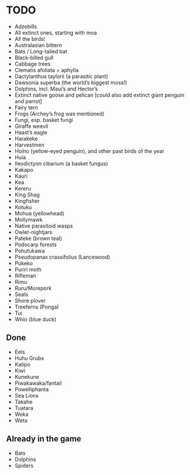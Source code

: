 # TODO

- Adzebills
- All extinct ones, starting with moa
- All the birds!
- Australasian bittern
- Bats / Long-tailed bat
- Black-billed gull
- Cabbage trees
- Clematis afoliata = aphylla
- Dactylanthus taylorii (a parasitic plant)
- Dawsonia superba (the world’s biggest moss!)
- Dolphins, incl. Maui’s and Hector’s
- Extinct native goose and pelican [could also add extinct giant penguin and parrot]
- Fairy tern
- Frogs (Archey’s frog was mentioned)
- Fungi, esp. basket fungi
- Giraffe weevil
- Haast’s eagle
- Harakeke
- Harvestmen
- Hoiho (yellow-eyed penguin), and other past birds of the year
- Huia
- Ileodictyon cibarium (a basket fungus)
- Kakapo
- Kauri
- Kea
- Kereru
- King Shag
- Kingfisher
- Kotuku
- Mohua (yellowhead)
- Mollymawk
- Native parasitoid wasps
- Owlet-nightjars
- Pateke (brown teal)
- Podocarp forests
- Pohutukawa
- Pseudopanax crassifolius (Lancewood)
- Pukeko
- Puriri moth
- Rifleman
- Rimu
- Ruru/Morepork
- Seals
- Shore plover
- Treeferns (Ponga)
- Tui
- Whio (blue duck)

## Done

- Eels
- Huhu Grubs
- Katipo
- Kiwi
- Kunekune
- Piwakawaka/fantail
- Powelliphanta
- Sea Lions
- Takahe
- Tuatara
- Weka
- Weta

## Already in the game

- Bats
- Dolphins
- Spiders
